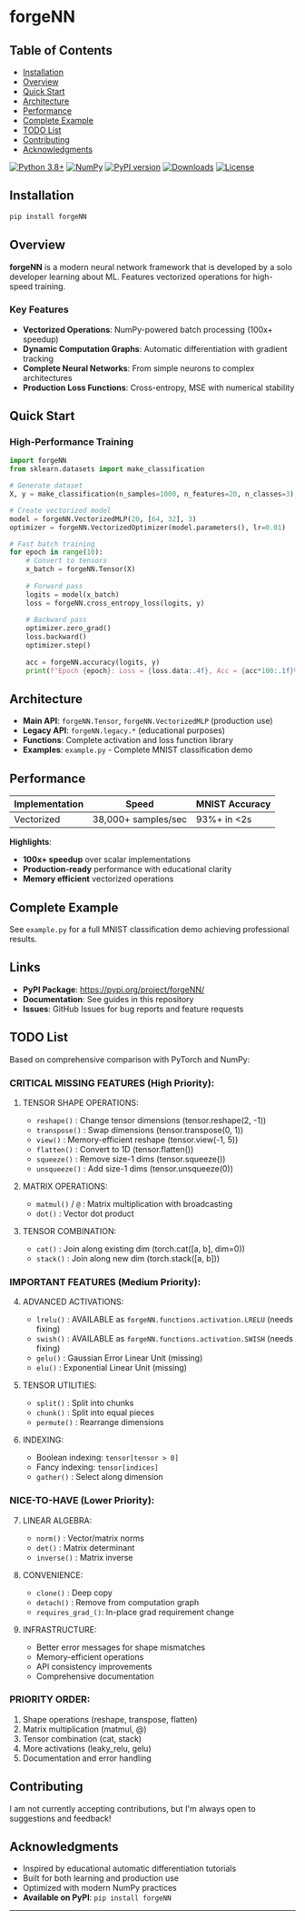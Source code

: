 # forgeNN

## Table of Contents

- [Installation](#installation)
- [Overview](#overview)
- [Quick Start](#quick-start)
- [Architecture](#architecture)
- [Performance](#performance)
- [Complete Example](#complete-example)
- [TODO List](#todo-list)
- [Contributing](#contributing)
- [Acknowledgments](#acknowledgments)

[![Python 3.8+](https://img.shields.io/badge/python-3.8+-blue.svg)](https://www.python.org/downloads/)
[![NumPy](https://img.shields.io/badge/powered_by-NumPy-blue.svg)](https://numpy.org/)
[![PyPI version](https://img.shields.io/pypi/v/forgeNN.svg)](https://pypi.org/project/forgeNN/)
[![Downloads](https://img.shields.io/pypi/dm/forgeNN.svg)](https://pypi.org/project/forgeNN/)
[![License](https://img.shields.io/pypi/l/forgeNN.svg)](https://pypi.org/project/forgeNN/)

## Installation

```bash
pip install forgeNN
```

## Overview

**forgeNN** is a modern neural network framework that is developed by a solo developer learning about ML. Features vectorized operations for high-speed training.

### Key Features

- **Vectorized Operations**: NumPy-powered batch processing (100x+ speedup)
- **Dynamic Computation Graphs**: Automatic differentiation with gradient tracking
- **Complete Neural Networks**: From simple neurons to complex architectures
- **Production Loss Functions**: Cross-entropy, MSE with numerical stability

## Quick Start

### High-Performance Training

```python
import forgeNN
from sklearn.datasets import make_classification

# Generate dataset
X, y = make_classification(n_samples=1000, n_features=20, n_classes=3)

# Create vectorized model  
model = forgeNN.VectorizedMLP(20, [64, 32], 3)
optimizer = forgeNN.VectorizedOptimizer(model.parameters(), lr=0.01)

# Fast batch training
for epoch in range(10):
    # Convert to tensors
    x_batch = forgeNN.Tensor(X)
    
    # Forward pass
    logits = model(x_batch)
    loss = forgeNN.cross_entropy_loss(logits, y)
    
    # Backward pass
    optimizer.zero_grad()
    loss.backward()
    optimizer.step()
    
    acc = forgeNN.accuracy(logits, y)
    print(f"Epoch {epoch}: Loss = {loss.data:.4f}, Acc = {acc*100:.1f}%")
```

## Architecture

- **Main API**: `forgeNN.Tensor`, `forgeNN.VectorizedMLP` (production use)
- **Legacy API**: `forgeNN.legacy.*` (educational purposes)
- **Functions**: Complete activation and loss function library
- **Examples**: `example.py` - Complete MNIST classification demo

## Performance

| Implementation | Speed | MNIST Accuracy |
|---------------|-------|----------------|
| Vectorized | 38,000+ samples/sec | 93%+ in <2s |

**Highlights**:
- **100x+ speedup** over scalar implementations
- **Production-ready** performance with educational clarity
- **Memory efficient** vectorized operations

## Complete Example

See `example.py` for a full MNIST classification demo achieving professional results.

## Links

- **PyPI Package**: https://pypi.org/project/forgeNN/
- **Documentation**: See guides in this repository
- **Issues**: GitHub Issues for bug reports and feature requests

## TODO List

Based on comprehensive comparison with PyTorch and NumPy:

### CRITICAL MISSING FEATURES (High Priority):

1. TENSOR SHAPE OPERATIONS:
   - `reshape()`      : Change tensor dimensions (tensor.reshape(2, -1))
   - `transpose()`    : Swap dimensions (tensor.transpose(0, 1))  
   - `view()`         : Memory-efficient reshape (tensor.view(-1, 5))
   - `flatten()`      : Convert to 1D (tensor.flatten())
   - `squeeze()`      : Remove size-1 dims (tensor.squeeze())
   - `unsqueeze()`    : Add size-1 dims (tensor.unsqueeze(0))

2. MATRIX OPERATIONS:
   - `matmul()` / `@`  : Matrix multiplication with broadcasting
   - `dot()`          : Vector dot product

3. TENSOR COMBINATION:
   - `cat()`          : Join along existing dim (torch.cat([a, b], dim=0))
   - `stack()`        : Join along new dim (torch.stack([a, b]))

### IMPORTANT FEATURES (Medium Priority):

4. ADVANCED ACTIVATIONS:
   - `lrelu()`       : AVAILABLE as `forgeNN.functions.activation.LRELU` (needs fixing)
   - `swish()`       : AVAILABLE as `forgeNN.functions.activation.SWISH` (needs fixing)  
   - `gelu()`         : Gaussian Error Linear Unit (missing)
   - `elu()`          : Exponential Linear Unit (missing)

5. TENSOR UTILITIES:
   - `split()`        : Split into chunks
   - `chunk()`        : Split into equal pieces
   - `permute()`      : Rearrange dimensions

6. INDEXING:
   - Boolean indexing: `tensor[tensor > 0]`
   - Fancy indexing: `tensor[indices]`
   - `gather()`       : Select along dimension

### NICE-TO-HAVE (Lower Priority):

7. LINEAR ALGEBRA:
   - `norm()`         : Vector/matrix norms
   - `det()`          : Matrix determinant
   - `inverse()`      : Matrix inverse

8. CONVENIENCE:
   - `clone()`        : Deep copy
   - `detach()`       : Remove from computation graph
   - `requires_grad_()`: In-place grad requirement change

9. INFRASTRUCTURE:
   - Better error messages for shape mismatches
   - Memory-efficient operations
   - API consistency improvements
   - Comprehensive documentation

### PRIORITY ORDER:
1. Shape operations (reshape, transpose, flatten)
2. Matrix multiplication (matmul, @)  
3. Tensor combination (cat, stack)
4. More activations (leaky_relu, gelu)
5. Documentation and error handling

## Contributing

I am not currently accepting contributions, but I'm always open to suggestions and feedback!

## Acknowledgments

- Inspired by educational automatic differentiation tutorials
- Built for both learning and production use
- Optimized with modern NumPy practices
- **Available on PyPI**: `pip install forgeNN`

---
